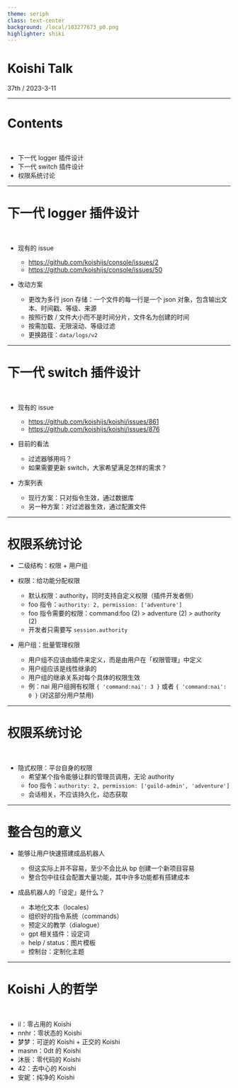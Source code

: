 ```yaml
---
theme: seriph
class: text-center
background: /local/103277673_p0.png
highlighter: shiki
---
```


# Koishi Talk

<div class="opacity-80">
37th / 2023-3-11
</div>

---

# Contents

<br>

- 下一代 logger 插件设计
- 下一代 switch 插件设计
- 权限系统讨论

---

# 下一代 logger 插件设计

<br>

- 现有的 issue
  - https://github.com/koishijs/console/issues/2
  - https://github.com/koishijs/console/issues/50

- 改动方案
  - 更改为多行 json 存储：一个文件的每一行是一个 json 对象，包含输出文本、时间戳、等级、来源
  - 按照行数 / 文件大小而不是时间分片，文件名为创建的时间
  - 按需加载、无限滚动、等级过滤
  - 更换路径：`data/logs/v2`

---

# 下一代 switch 插件设计

<br>

- 现有的 issue
  - https://github.com/koishijs/koishi/issues/861
  - https://github.com/koishijs/koishi/issues/876

- 目前的看法
  - 过滤器够用吗？
  - 如果需要更新 switch，大家希望满足怎样的需求？

- 方案列表
  - 现行方案：只对指令生效，通过数据库
  - 另一种方案：对过滤器生效，通过配置文件

---

# 权限系统讨论

- 二级结构：权限 + 用户组

- 权限：给功能分配权限
  - 默认权限：authority，同时支持自定义权限（插件开发者侧）
  - foo 指令：`authority: 2, permission: ['adventure']`
  - foo 指令需要的权限：command:foo (2) > adventure (2) > authority (2)
  - 开发者只需要写 `session.authority`

- 用户组：批量管理权限
  - 用户组不应该由插件来定义，而是由用户在「权限管理」中定义
  - 用户组应该是线性继承的
  - 用户组的继承关系对每个具体的权限生效
  - 例：nai 用户组拥有权限 `{ 'command:nai': 3 }` 或者 `{ 'command:nai': 0 }` (对这部分用户禁用)

---

# 权限系统讨论

<br>

- 隐式权限：平台自身的权限
  - 希望某个指令能够让群的管理员调用，无论 authority
  - foo 指令：`authority: 2, permission: ['guild-admin', 'adventure']`
  - 会话相关，不应该持久化，动态获取

---

# 整合包的意义

- 能够让用户快速搭建成品机器人
  - 但这实际上并不容易，至少不会比从 bp 创建一个新项目容易
  - 整合包中往往会配置大量功能，其中许多功能都有搭建成本

- 成品机器人的「设定」是什么？
  - 本地化文本（locales）
  - 组织好的指令系统（commands）
  - 预定义的教学（dialogue）
  - gpt 相关插件：设定词
  - help / status：图片模板
  - 控制台：定制化主题

---

# Koishi 人的哲学

<br>

- il：零占用的 Koishi
- nnhr：零状态的 Koishi
- 梦梦：可逆的 Koishi + 正交的 Koishi
- masnn：0dt 的 Koishi
- 沐辰：零代码的 Koishi
- 42：去中心的 Koishi
- 安妮：纯净的 Koishi
